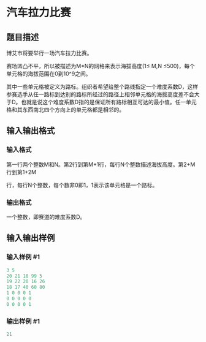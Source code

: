 # 汽车拉力比赛

## 题目描述

博艾市将要举行一场汽车拉力比赛。

赛场凹凸不平，所以被描述为M\*N的网格来表示海拔高度(1≤ M,N ≤500)，每个单元格的海拔范围在0到10^9之间。

其中一些单元格被定义为路标。组织者希望给整个路线指定一个难度系数D，这样参赛选手从任一路标到达别的路标所经过的路径上相邻单元格的海拔高度差不会大于D。也就是说这个难度系数D指的是保证所有路标相互可达的最小值。任一单元格和其东西南北四个方向上的单元格都是相邻的。

## 输入输出格式

### 输入格式

第一行两个整数M和N。第2行到第M+1行，每行N个整数描述海拔高度。第2+M行到第1+2M

行，每行N个整数，每个数非0即1，1表示该单元格是一个路标。

### 输出格式

一个整数，即赛道的难度系数D。

## 输入输出样例

### 输入样例 #1

```cpp
3 5 
20 21 18 99 5  
19 22 20 16 26
18 17 40 60 80
1 0 0 0 1
0 0 0 0 0
0 0 0 0 1
```


### 输出样例 #1

```cpp
21
```


